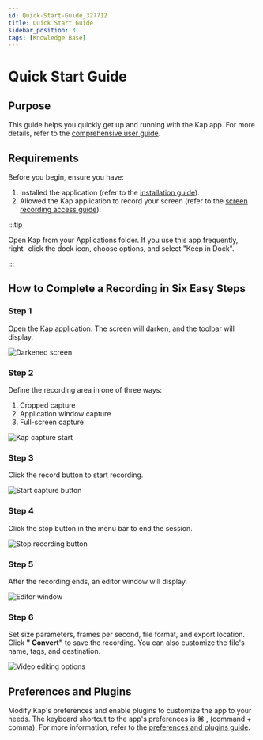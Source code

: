 ```yaml
---
id: Quick-Start-Guide_327712
title: Quick Start Guide
sidebar_position: 3
tags: [Knowledge Base]
---
```


# Quick Start Guide

## **Purpose**

This guide helps you quickly get up and running with the Kap app. For more details, refer to the [comprehensive user guide](./comprehensive_user_guide/Tool-Bar_393330.md).

## **Requirements**

Before you begin, ensure you have:

  1. Installed the application (refer to the [installation guide](./setting_up_kap/Installation-Guide_327695.md)).
  2. Allowed the Kap application to record your screen (refer to the [screen recording access guide](./setting_up_kap/Screen-Recording-Permission-Guide_393254.md)).

:::tip

Open Kap from your Applications folder. If you use this app frequently, right- click the dock icon, choose options, and select "Keep in Dock".

:::

## **How to Complete a Recording in Six Easy Steps**

### Step 1

Open the Kap application. The screen will darken, and the toolbar will display.

![Darkened screen](/img/Quick-Start-Guide_327712_images/589844.png)

### Step 2

Define the recording area in one of three ways:

  1. Cropped capture
  2. Application window capture
  3. Full-screen capture

![Kap capture start](/img/Quick-Start-Guide_327712_images/589851.jpg)

### Step 3

Click the record button to start recording.

![Start capture button](/img/Quick-Start-Guide_327712_images/589857.jpg)

### Step 4

Click the stop button in the menu bar to end the session.

![Stop recording button](/img/Quick-Start-Guide_327712_images/589863.jpg)

### Step 5

After the recording ends, an editor window will display.

![Editor window](/img/Quick-Start-Guide_327712_images/589869.jpg)

### Step 6

Set size parameters, frames per second, file format, and export location. Click **" Convert"** to save the recording. You can also customize the file's name, tags, and destination.

![Video editing options](/img/Quick-Start-Guide_327712_images/589884.png)

## **Preferences and Plugins**

Modify Kap's preferences and enable plugins to customize the app to your needs. The keyboard shortcut to the app's preferences is ⌘ , (command + comma). For more information, refer to the [preferences and plugins guide](./comprehensive_user_guide/Preferences-and-Plugins_360709.md).
